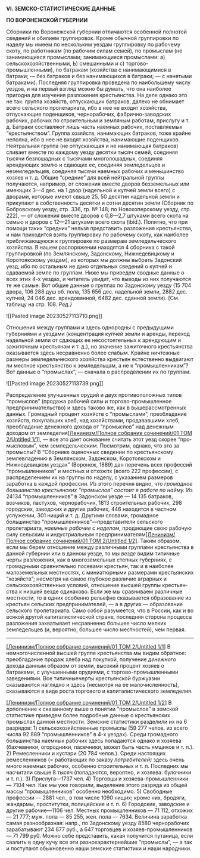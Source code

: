**VI. ЗЕМСКО-СТАТИСТИЧЕСКИЕ ДАННЫЕ**

**ПО ВОРОНЕЖСКОЙ ГУБЕРНИИ**

Сборники по Воронежской губернии отличаются осо­бенной полнотой сведений и обилием группировок. Кроме обычной группировки по наделу мы имеем по нескольким уездам группировку по рабочему скоту, по работникам (по рабочим силам семей), по промыслам (не занимающиеся промыслами; занимающиеся про­мыслами: а) сельскохозяйственными, Ь) смешанными и с) торгово-промышленными), по батракам (хозяйства с нанимающимися в батраки; — без батраков и без нанимающихся в батраки; — с нанятыми батраками). Последняя группировка проведена по наибольшему числу уездов, и на первый взгляд можно бы думать, что она наиболее пригодна для изучения разложения крестьянства. На деле однако это не так: группа хо­зяйств, отпускающих батраков, далеко не обнимает всего сельского пролетариата, ибо в нее не входят хозяйства, отпускающие поденщиков, чернорабочих, фабрично-заводских рабочих, рабочих по строитель­ным и земляным работам, прислугу и т. д. Батраки составляют лишь часть наемных рабочих, поставляемых “крестьянством”. Группа хозяйств, нанимающих ба­траков, тоже крайне неполна, ибо в нее не входят хо­зяйства, нанимающие поденщиков. Нейтральная группа (не отпускающая и не нанимающая батраков) сливает вместе по каждому уезду десятки тысяч семей, соединяя тысячи безлошадных с тысячами многолошадных, со­единяя арендующих землю и сдающих ее, соединяя земледельцев и неземледельцев, соединяя тысячи наемных рабочих и меньшинство хозяев и т. д. Общие “средние” для всей нейтральной группы получаются, например, от сложения вместе дворов безземельных или имеющих 3—4 дес. на 1 двор (надельной и купчей земли всего) с дворами, которые имеют свыше 25, 50 десятин надельной земли и прикупают в собственность десятки и сотни десятин земли (Сборник по Бобровскому уезду, стр. 336, гр. № 148; по Новохоперскому уезду, стр. 222), — от сложения вместе дворов с 0,8—2,7 шту­ками всего скота на семью и дворов с 12—21 штуками всего скота (ibid.). Попятно, что при помощи таких “средних” нельзя представить разложения крестьян­ства, и нам приходится взять группировку по рабочему скоту, как наиболее приближающуюся к группировке по размерам земледельческого хозяйства. В нашем распоряжении находятся 4 сборника с такой группи­ровкой (по Землянскому, Задонскому, Нижнедевицкому и Коротоякскому уездам), из которых мы должны выбрать Задонский уезд, ибо по остальным не дано отдельных сведений о купчей и сдаваемой земле по группам. Ниже мы приведем сводные данные о всех этих 4-х уездах, и читатель увидит, что выводы из них получаются те же самые. Вот общие данные о группах по Задонскому уезду (15 704 двора, 106 288 душ об. пола, 135 656 дес. надельной земли, 2882 дес. купчей, 24 046 дес. арендованной, 6482 дес. сданной земли). [См. таблицу на стр. 108. _Ред.}_

![[Pasted image 20230527113710.png]]

Отношения между группами и здесь однородны с пре­дыдущими губерниями и уездами (концентрация куп­чей земли и аренды, переход надельной земли от сдаю­щих ее несостоятельных к арендующим и зажиточным крестьянам и т. д.), но значение зажиточного крестьян­ства оказывается здесь несравненно более слабым. Крайне ничтожные размеры земледельческого хозяйства крестьян естественно выдвигают ли местное крестьянство к земледельцам, а не к “про­мышленникам”? Вот данные о “промыслах”, — сначала о распределении их по группам.

![[Pasted image 20230527113739.png]]


Распределение улучшенных орудий и двух противо­положных типов “промыслов” (продажа рабочей силы и торгово-промышленное предпринимательство) и здесь таково же, как в вышерассмотренных данных. Громад­ный процент хозяйств с “промыслами”, преобладание хозяйств, покупавших хлеб, над хозяйствами, прода­вавшими хлеб, преобладание денежного дохода от “промыслов” над денежным доходом от земледелия[[Ленинизм/Полное собрание сочинений/01 ТОМ 2/Untitled 1/1]](#_ftn1), — все это дает основание считать этот уезд скорее “про­мысловым”, чем земледельческим. Посмотрим, однако, что это за промыслы? В “Сборнике оценочных сведении по крестьянскому землевладению в Землянском, Задонском, Коротоякском и Нижнодевицком уездах” (Воронеж, 1889) дан перечень всех профессий “промыш­ленников” и местных и отхожпх (всего 222 профессии), с распределением их на группы по наделу, с указанием размеров заработка в каждой профессии. Из этого перечня видно, что _громадное большинство крестьянских “промыслов” состоит в работе по найму._ Из 24134 “промышленников” в Задонском уезде — 14 135 батраков, возчиков, пастухов, чернорабочих, 1813 строительных рабочих, 298 городских, заводских и других рабочих, 446 находится в частном услужении, 301 нищий и т. д. Другими словами, громадное большинство “промышлен­ников”—представители сельского пролетариата, _наем­ные рабочие с наделом,_ продающие свою рабочую силу сельским и индустриальным предпринимателям[[Ленинизм/Полное собрание сочинений/01 ТОМ 2/Untitled 1/2]](#_ftn2). Та­ким образом, если мы берем отношение между раз­личными группами крестьянства в данной губернии или в данном уезде, то мы _везде_ видим типичные черты разложения, как в многоземельных степных губерни­ях, с громадными сравнительно посевами крестьян, так и в наиболее малоземельных местностях, с миниатюр­ными размерами крестьянских “хозяйств”; несмотря на самое глубокое различие аграрных и сельскохозяй­ственных условий, отношение высшей группы крестьян­ства к низшей везде одинаково. Если же мы сравни­ваем различные местности, то в одних особенно рельефно сказывается образование из крестьян сельских пред­принимателей, — а в других — образование сельского пролетариата. Само собой разумеется, что в России, как и во всякой другой капиталистической стране, последняя сторона процесса разложения захватывает несравненно большее число мелких земледельцев (и, вероятно, большее число местностей), чем первая.

  

---

[[Ленинизм/Полное собрание сочинений/01 ТОМ 2/Untitled 1/1]](#_ftnref1) В немногочисленной высшей группе крестьянства мы видим обратное: преобладание продаж хлеба над покупкой, получение _денежного_ дохода данным образом от земли, высокий процент хозяев о батраками, с улучшенными орудиями, с торгово-промышленными заведениями. Все типичныечерты крестьянской буржуазии сказываются наглядно и здесь (несмотря на ее малочисленность), сказываются в виде роста торгового и капиталистического земледелия.

[[Ленинизм/Полное собрание сочинений/01 ТОМ 2/Untitled 1/2]](#_ftnref2) В дополнение к сказанному выше о понятии “промыслов” в земской статистике приведем более подробные данные о крестьянских промыслах данной местности. Земские статистики разделили их на 6 разрядов: 1) сель­скохозяйственные промыслы (59 277 челов. из всего числа 92 889 “промыш­ленников” в 4-х уездах). Среди громадного большинства наемных рабочих здесь попадаются однако и хозяева (бахчевники, огородники, пасечники, может быть часть ямщиков и т. п.). 2) Ремесленники и кустари (20 784 че­лов.). Среди настоящих ремесленников (= работающих по заказу _потре­бителей)_ здесь очень много наемных рабочих, особенно строительных и т. п. Последних мы насчитали свыше 8 тысяч (попадаются, вероятно, и хо­зяева: булочники и т. п.). 3) Прислуга—1737 чел. 4) Торговцы и хозяева-промышленники — 7104 чел. Как мы уже говорили, выделение этого раз­ряда из общей массы “промышленников” особенно необходимо. 5) Свободные профессии — 2881 чел., в том числе 1090 нищих; кроме них, бродяги, жандармы, проститутки, полицейские и т. п. 6) Городские, заводские и другие рабочие—1106 чел. Местных промышленников — 71 112, отхо­жих — 21 777; муж. пола — 85 255, жен. пола — 7634. Величина зара­ботка самая разнообразная: напр., по Задонскому уезду 8580 чернорабочих зарабатывают 234 677 руб., а 647 торговцев и хозяев-промышленников — 71 799 ру0. Можно себе представить, какая получится путаница, если сва­лить в одну кучу все эти разнохарактернейшие “промыслы”, — а так и поступают обыкновенно наши земские статистики и наши народники.